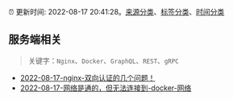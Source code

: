 :alarm_clock: 更新时间: 2022-08-17 20:41:28。[来源分类](../README.md)、[标签分类](../TAGS.md)、[时间分类](../TIMELINE.md)

## 服务端相关


> 关键字：`Nginx`、`Docker`、`GraphQL`、`REST`、`gRPC`



- [2022-08-17-nginx-双向认证的几个问题！](https://www.v2ex.com/t/873598) 
- [2022-08-17-网络是通的，但无法连接到-docker-网络](https://www.v2ex.com/t/873587) 